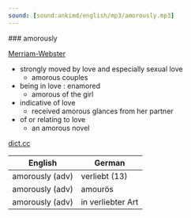 ```yaml
---
sound: [sound:ankimd/english/mp3/amorously.mp3]
---
```


\### amorously

[Merriam-Webster](https://www.merriam-webster.com/dictionary/amorously)

- strongly moved by love and especially sexual love
    - amorous couples
- being in love : enamored
    - amorous of the girl
- indicative of love
    - received amorous glances from her partner
- of or relating to love
    - an amorous novel

[dict.cc](https://www.dict.cc/amorously)

| English        | German       |
| -------------- | ------------ |
| amorously (adv) | verliebt (13) |
| amorously (adv) | amourös |
| amorously (adv) | in verliebter Art |
